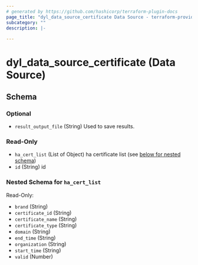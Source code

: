 ```yaml
---
# generated by https://github.com/hashicorp/terraform-plugin-docs
page_title: "dyl_data_source_certificate Data Source - terraform-provider-dyl"
subcategory: ""
description: |-
  
---
```


# dyl_data_source_certificate (Data Source)





<!-- schema generated by tfplugindocs -->
## Schema

### Optional

- `result_output_file` (String) Used to save results.

### Read-Only

- `ha_cert_list` (List of Object) ha certificate list (see [below for nested schema](#nestedatt--ha_cert_list))
- `id` (String) id

<a id="nestedatt--ha_cert_list"></a>
### Nested Schema for `ha_cert_list`

Read-Only:

- `brand` (String)
- `certificate_id` (String)
- `certificate_name` (String)
- `certificate_type` (String)
- `domain` (String)
- `end_time` (String)
- `organization` (String)
- `start_time` (String)
- `valid` (Number)
